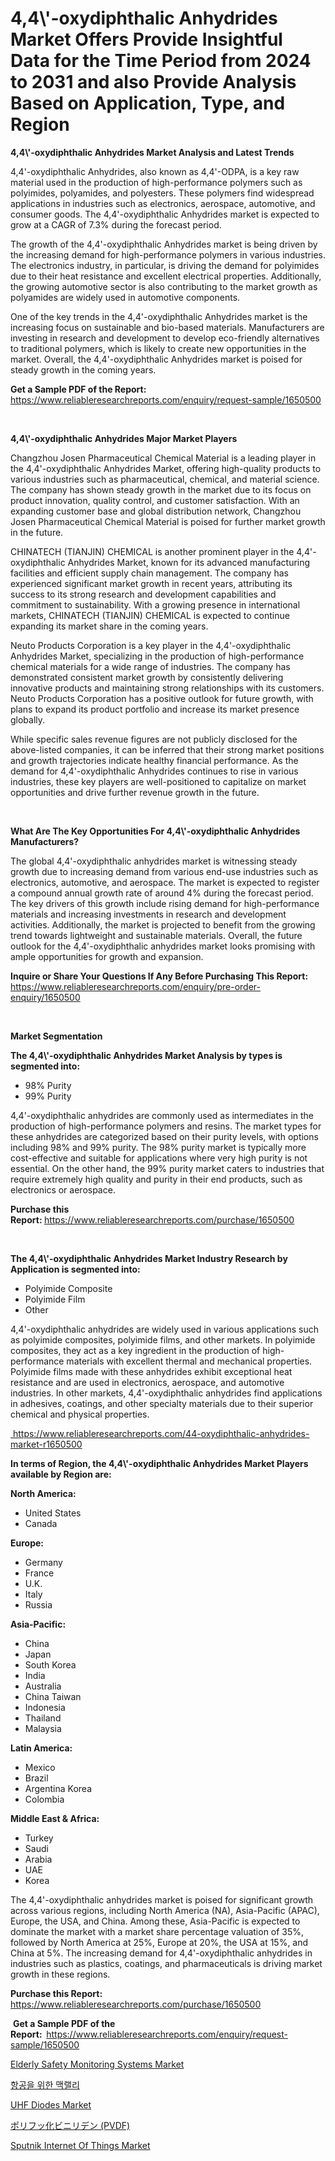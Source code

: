 <p><h1>4,4\'-oxydiphthalic Anhydrides Market Offers Provide Insightful Data for the Time Period from 2024 to 2031 and also Provide Analysis Based on Application, Type, and Region</h1></p><p><strong>4,4\'-oxydiphthalic Anhydrides Market Analysis and Latest Trends</strong></p>
<p><p>4,4'-oxydiphthalic Anhydrides, also known as 4,4'-ODPA, is a key raw material used in the production of high-performance polymers such as polyimides, polyamides, and polyesters. These polymers find widespread applications in industries such as electronics, aerospace, automotive, and consumer goods. The 4,4'-oxydiphthalic Anhydrides market is expected to grow at a CAGR of 7.3% during the forecast period.</p><p>The growth of the 4,4'-oxydiphthalic Anhydrides market is being driven by the increasing demand for high-performance polymers in various industries. The electronics industry, in particular, is driving the demand for polyimides due to their heat resistance and excellent electrical properties. Additionally, the growing automotive sector is also contributing to the market growth as polyamides are widely used in automotive components.</p><p>One of the key trends in the 4,4'-oxydiphthalic Anhydrides market is the increasing focus on sustainable and bio-based materials. Manufacturers are investing in research and development to develop eco-friendly alternatives to traditional polymers, which is likely to create new opportunities in the market. Overall, the 4,4'-oxydiphthalic Anhydrides market is poised for steady growth in the coming years.</p></p>
<p><strong>Get a Sample PDF of the Report:&nbsp;</strong> <a href="https://www.reliableresearchreports.com/enquiry/request-sample/1650500">https://www.reliableresearchreports.com/enquiry/request-sample/1650500</a></p>
<p>&nbsp;</p>
<p><strong>4,4\'-oxydiphthalic Anhydrides Major Market Players</strong></p>
<p><p>Changzhou Josen Pharmaceutical Chemical Material is a leading player in the 4,4'-oxydiphthalic Anhydrides Market, offering high-quality products to various industries such as pharmaceutical, chemical, and material science. The company has shown steady growth in the market due to its focus on product innovation, quality control, and customer satisfaction. With an expanding customer base and global distribution network, Changzhou Josen Pharmaceutical Chemical Material is poised for further market growth in the future.</p><p>CHINATECH (TIANJIN) CHEMICAL is another prominent player in the 4,4'-oxydiphthalic Anhydrides Market, known for its advanced manufacturing facilities and efficient supply chain management. The company has experienced significant market growth in recent years, attributing its success to its strong research and development capabilities and commitment to sustainability. With a growing presence in international markets, CHINATECH (TIANJIN) CHEMICAL is expected to continue expanding its market share in the coming years.</p><p>Neuto Products Corporation is a key player in the 4,4'-oxydiphthalic Anhydrides Market, specializing in the production of high-performance chemical materials for a wide range of industries. The company has demonstrated consistent market growth by consistently delivering innovative products and maintaining strong relationships with its customers. Neuto Products Corporation has a positive outlook for future growth, with plans to expand its product portfolio and increase its market presence globally.</p><p>While specific sales revenue figures are not publicly disclosed for the above-listed companies, it can be inferred that their strong market positions and growth trajectories indicate healthy financial performance. As the demand for 4,4'-oxydiphthalic Anhydrides continues to rise in various industries, these key players are well-positioned to capitalize on market opportunities and drive further revenue growth in the future.</p></p>
<p>&nbsp;</p>
<p><strong>What Are The Key Opportunities For 4,4\'-oxydiphthalic Anhydrides Manufacturers?</strong></p>
<p><p>The global 4,4'-oxydiphthalic anhydrides market is witnessing steady growth due to increasing demand from various end-use industries such as electronics, automotive, and aerospace. The market is expected to register a compound annual growth rate of around 4% during the forecast period. The key drivers of this growth include rising demand for high-performance materials and increasing investments in research and development activities. Additionally, the market is projected to benefit from the growing trend towards lightweight and sustainable materials. Overall, the future outlook for the 4,4'-oxydiphthalic anhydrides market looks promising with ample opportunities for growth and expansion.</p></p>
<p><strong>Inquire or Share Your Questions If Any Before Purchasing This Report:</strong> <a href="https://www.reliableresearchreports.com/enquiry/pre-order-enquiry/1650500">https://www.reliableresearchreports.com/enquiry/pre-order-enquiry/1650500</a></p>
<p>&nbsp;</p>
<p><strong>Market Segmentation</strong></p>
<p><strong>The 4,4\'-oxydiphthalic Anhydrides Market Analysis by types is segmented into:</strong></p>
<p><ul><li>98% Purity</li><li>99% Purity</li></ul></p>
<p><p>4,4'-oxydiphthalic anhydrides are commonly used as intermediates in the production of high-performance polymers and resins. The market types for these anhydrides are categorized based on their purity levels, with options including 98% and 99% purity. The 98% purity market is typically more cost-effective and suitable for applications where very high purity is not essential. On the other hand, the 99% purity market caters to industries that require extremely high quality and purity in their end products, such as electronics or aerospace.</p></p>
<p><strong>Purchase this Report:&nbsp;</strong><a href="https://www.reliableresearchreports.com/purchase/1650500">https://www.reliableresearchreports.com/purchase/1650500</a></p>
<p>&nbsp;</p>
<p><strong>The 4,4\'-oxydiphthalic Anhydrides Market Industry Research by Application is segmented into:</strong></p>
<p><ul><li>Polyimide Composite</li><li>Polyimide Film</li><li>Other</li></ul></p>
<p><p>4,4'-oxydiphthalic anhydrides are widely used in various applications such as polyimide composites, polyimide films, and other markets. In polyimide composites, they act as a key ingredient in the production of high-performance materials with excellent thermal and mechanical properties. Polyimide films made with these anhydrides exhibit exceptional heat resistance and are used in electronics, aerospace, and automotive industries. In other markets, 4,4'-oxydiphthalic anhydrides find applications in adhesives, coatings, and other specialty materials due to their superior chemical and physical properties.</p></p>
<p><a href="https://www.reliableresearchreports.com/44-oxydiphthalic-anhydrides-market-r1650500">&nbsp;https://www.reliableresearchreports.com/44-oxydiphthalic-anhydrides-market-r1650500</a></p>
<p><strong>In terms of Region, the 4,4\'-oxydiphthalic Anhydrides Market Players available by Region are:</strong></p>
<p>
    <p> <strong> North America: </strong>
        <ul>
            <li>United States</li>
            <li>Canada</li>
        </ul>
        </p> 
    <p> <strong> Europe: </strong>
        <ul>
            <li>Germany</li>
            <li>France</li>
            <li>U.K.</li>
            <li>Italy</li>
            <li>Russia</li>
        </ul>
        </p> 
    <p> <strong> Asia-Pacific: </strong>
        <ul>
            <li>China</li>
            <li>Japan</li>
            <li>South Korea</li>
            <li>India</li>
            <li>Australia</li>
            <li>China Taiwan</li>
            <li>Indonesia</li>
            <li>Thailand</li>
            <li>Malaysia</li>
        </ul>
        </p> 
    <p> <strong> Latin America: </strong>
        <ul>
            <li>Mexico</li>
            <li>Brazil</li>
            <li>Argentina Korea</li>
            <li>Colombia</li>
        </ul>
        </p> 
    <p> <strong> Middle East & Africa: </strong>
        <ul>
            <li>Turkey</li>
            <li>Saudi</li>
            <li>Arabia</li>
            <li>UAE</li>
            <li>Korea</li>
        </ul>
    </p>
    </p>
<p><p>The 4,4'-oxydiphthalic anhydrides market is poised for significant growth across various regions, including North America (NA), Asia-Pacific (APAC), Europe, the USA, and China. Among these, Asia-Pacific is expected to dominate the market with a market share percentage valuation of 35%, followed by North America at 25%, Europe at 20%, the USA at 15%, and China at 5%. The increasing demand for 4,4'-oxydiphthalic anhydrides in industries such as plastics, coatings, and pharmaceuticals is driving market growth in these regions.</p></p>
<p><strong>Purchase this Report: </strong><a href="https://www.reliableresearchreports.com/purchase/1650500">https://www.reliableresearchreports.com/purchase/1650500</a></p>
<p>&nbsp;<strong>Get a Sample PDF of the Report:&nbsp;&nbsp;</strong><a href="https://www.reliableresearchreports.com/enquiry/request-sample/1650500">https://www.reliableresearchreports.com/enquiry/request-sample/1650500</a></p>
<p><strong></strong></p>
<p><p><a href="https://github.com/castoriffic/Market-Research-Report-List-4/blob/main/elderly-safety-monitoring-systems-market.md">Elderly Safety Monitoring Systems Market</a></p><p><a href="https://github.com/nicolaseller56452023/Market-Research-Report-List-1/blob/main/683497685955.md">항공을 위한 맥랠리</a></p><p><a href="https://issuu.com/reportprime-2/docs/uhf-diodes-market-size-2030.pptx">UHF Diodes Market</a></p><p><a href="https://github.com/klon646/Market-Research-Report-List-1/blob/main/900967394274.md">ポリフッ化ビニリデン (PVDF)</a></p><p><a href="https://github.com/yoshih12/Market-Research-Report-List-3/blob/main/sputnik-internet-of-things-market.md">Sputnik Internet Of Things Market</a></p></p>